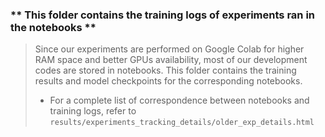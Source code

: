 ### __** This folder contains the training logs of experiments ran in the notebooks **__

> Since our experiments are performed on Google Colab for higher RAM space and better GPUs availability, most of our development codes are stored in notebooks. This folder contains the training results and model checkpoints for the corresponding notebooks.
> * For a complete list of correspondence between notebooks and training logs, refer to `results/experiments_tracking_details/older_exp_details.html`